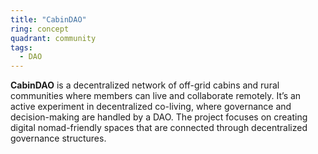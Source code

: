 ```yaml
---
title: "CabinDAO"
ring: concept
quadrant: community
tags:
  - DAO
---
```


**CabinDAO** is a decentralized network of off-grid cabins and rural communities where members can live and collaborate remotely. It’s an active experiment in decentralized co-living, where governance and decision-making are handled by a DAO. The project focuses on creating digital nomad-friendly spaces that are connected through decentralized governance structures.
